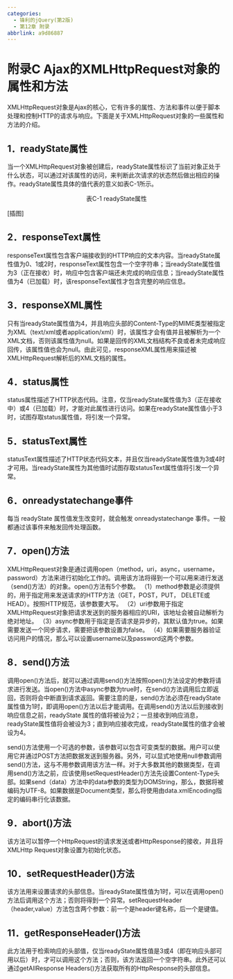 ```yaml
---
categories:
  - 锋利的jQuery(第2版)
  - 第12章 附录
abbrlink: a9d86887
---
```

# 附录C Ajax的XMLHttpRequest对象的属性和方法
XMLHttpRequest对象是Ajax的核心，它有许多的属性、方法和事件以便于脚本处理和控制HTTP的请求与响应。下面是关于XMLHttpRequest对象的一些属性和方法的介绍。

## 1．readyState属性
当一个XMLHttpRequest对象被创建后，readyState属性标识了当前对象正处于什么状态，可以通过对该属性的访问，来判断此次请求的状态然后做出相应的操作。readyState属性具体的值代表的意义如表C-1所示。

<center>表C-1 readyState属性</center>

[插图]

## 2．responseText属性
responseText属性包含客户端接收到的HTTP响应的文本内容。当readyState属性值为0、1或2时，responseText属性包含一个空字符串；当readyState属性值为3（正在接收）时，响应中包含客户端还未完成的响应信息；当readyState属性值为4（已加载）时，该responseText属性才包含完整的响应信息。

## 3．responseXML属性
只有当readyState属性值为4，并且响应头部的Content-Type的MIME类型被指定为XML（text/xml或者application/xml）时，该属性才会有值并且被解析为一个XML文档，否则该属性值为null。如果是回传的XML文档结构不良或者未完成响应回传，该属性值也会为null。由此可见，responseXML属性用来描述被XMLHttpRequest解析后的XML文档的属性。

## 4．status属性
status属性描述了HTTP状态代码。注意，仅当readyState属性值为3（正在接收中）或4（已加载）时，才能对此属性进行访问。如果在readyState属性值小于3时，试图存取status属性值，将引发一个异常。

## 5．statusText属性
statusText属性描述了HTTP状态代码文本，并且仅当readyState属性值为3或4时才可用。当readyState属性为其他值时试图存取statusText属性值将引发一个异常。

## 6．onreadystatechange事件
每当 readyState 属性值发生改变时，就会触发 onreadystatechange 事件。一般都通过该事件来触发回传处理函数。

## 7．open()方法
XMLHttpRequest对象是通过调用open（method，uri，async，username，password）方法来进行初始化工作的。调用该方法将得到一个可以用来进行发送（send()方法）的对象。open()方法有5个参数。
（1）method参数是必须提供的，用于指定用来发送请求的HTTP方法（GET，POST，PUT， DELETE或HEAD）。按照HTTP规范，该参数要大写。
（2）uri参数用于指定XMLHttpRequest对象把请求发送到的服务器相应的URI，该地址会被自动解析为绝对地址。
（3）async参数用于指定是否请求是异步的，其默认值为true。如果需要发送一个同步请求，需要把该参数设置为false。
（4）如果需要服务器验证访问用户的情况，那么可以设置username以及password这两个参数。

## 8．send()方法
调用open()方法后，就可以通过调用send()方法按照open()方法设定的参数将请求进行发送。当open()方法中async参数为true时，在send()方法调用后立即返回，否则将会中断直到请求返回。需要注意的是，send()方法必须在readyState属性值为1时，即调用open()方法以后才能调用。在调用send()方法以后到接收到响应信息之前，readyState 属性的值将被设为2；一旦接收到响应消息， readyState属性值将会被设为3；直到响应接收完成，readyState属性的值才会被设为4。

send()方法使用一个可选的参数，该参数可以包含可变类型的数据。用户可以使用它并通过POST方法把数据发送到服务器。另外，可以显式地使用null参数调用send()方法，这与不用参数调用该方法一样。对于大多数其他的数据类型，在调用send()方法之前，应该使用setRequestHeader()方法先设置Content-Type头部。如果send（data）方法中的data参数的类型为DOMString，那么，数据将被编码为UTF-8。如果数据是Document类型，那么将使用由data.xmlEncoding指定的编码串行化该数据。

## 9．abort()方法
该方法可以暂停一个HttpRequest的请求发送或者HttpResponse的接收，并且将XMLHttp Request对象设置为初始化状态。

## 10．setRequestHeader()方法
该方法用来设置请求的头部信息。当readyState属性值为1时，可以在调用open()方法后调用这个方法；否则将得到一个异常。setRequestHeader（header,value）方法包含两个参数：前一个是header键名称，后一个是键值。

## 11．getResponseHeader()方法
此方法用于检索响应的头部值，仅当readyState属性值是3或4（即在响应头部可用以后）时，才可以调用这个方法；否则，该方法返回一个空字符串。此外还可以通过getAllResponse Headers()方法获取所有的HttpResponse的头部信息。
